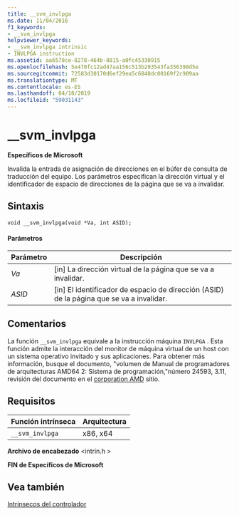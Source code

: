 ```yaml
---
title: __svm_invlpga
ms.date: 11/04/2016
f1_keywords:
- __svm_invlpga
helpviewer_keywords:
- __svm_invlpga intrinsic
- INVLPGA instruction
ms.assetid: aa6578ce-8278-464b-8815-a0fc45330915
ms.openlocfilehash: 5e470fc12ad47aa156c513b293543fa356398d5e
ms.sourcegitcommit: 72583d30170d6ef29ea5c6848dc00169f2c909aa
ms.translationtype: MT
ms.contentlocale: es-ES
ms.lasthandoff: 04/18/2019
ms.locfileid: "59031143"
---
```

# <a name="svminvlpga"></a>__svm_invlpga

**Específicos de Microsoft**

Invalida la entrada de asignación de direcciones en el búfer de consulta de traducción del equipo. Los parámetros especifican la dirección virtual y el identificador de espacio de direcciones de la página que se va a invalidar.

## <a name="syntax"></a>Sintaxis

```
void __svm_invlpga(void *Va, int ASID);
```

#### <a name="parameters"></a>Parámetros

|Parámetro|Descripción|
|---------------|-----------------|
|*Va*|[in] La dirección virtual de la página que se va a invalidar.|
|*ASID*|[in] El identificador de espacio de dirección (ASID) de la página que se va a invalidar.|

## <a name="remarks"></a>Comentarios

La función `__svm_invlpga` equivale a la instrucción máquina `INVLPGA` . Esta función admite la interacción del monitor de máquina virtual de un host con un sistema operativo invitado y sus aplicaciones. Para obtener más información, busque el documento, "volumen de Manual de programadores de arquitecturas AMD64 2: Sistema de programación,"número 24593, 3.11, revisión del documento en el [corporation AMD](https://developer.amd.com/resources/developer-guides-manuals/) sitio.

## <a name="requirements"></a>Requisitos

|Función intrínseca|Arquitectura|
|---------------|------------------|
|`__svm_invlpga`|x86, x64|

**Archivo de encabezado** \<intrin.h >

**FIN de Específicos de Microsoft**

## <a name="see-also"></a>Vea también

[Intrínsecos del controlador](../intrinsics/compiler-intrinsics.md)